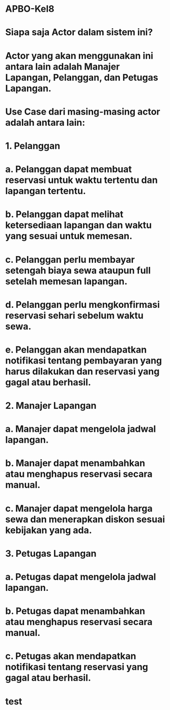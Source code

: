 # APBO-Kel8

# Siapa saja Actor dalam sistem ini?
# Actor yang akan menggunakan ini antara lain adalah Manajer Lapangan, Pelanggan, dan Petugas Lapangan.

# Use Case dari masing-masing actor adalah antara lain:
# 1. Pelanggan 
#   a. Pelanggan dapat membuat reservasi untuk waktu tertentu dan lapangan tertentu.
#   b. Pelanggan dapat melihat ketersediaan lapangan dan waktu yang sesuai untuk memesan.
#   c. Pelanggan perlu membayar setengah biaya sewa ataupun full setelah memesan lapangan.
#   d. Pelanggan perlu mengkonfirmasi reservasi sehari sebelum waktu sewa.
#   e. Pelanggan akan mendapatkan notifikasi tentang pembayaran yang harus dilakukan dan reservasi yang gagal atau berhasil.
# 2. Manajer Lapangan
#   a. Manajer dapat mengelola jadwal lapangan.
#   b. Manajer dapat menambahkan atau menghapus reservasi secara manual.
#   c. Manajer dapat mengelola harga sewa dan menerapkan diskon sesuai kebijakan yang ada.
# 3. Petugas Lapangan
#   a. Petugas dapat mengelola jadwal lapangan.
#   b. Petugas dapat menambahkan atau menghapus reservasi secara manual.
#   c. Petugas akan mendapatkan notifikasi tentang reservasi yang gagal atau berhasil.
#   test